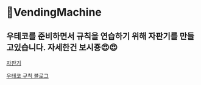 # 🚀VendingMachine

## 우테코를 준비하면서 규칙을 연습하기 위해 자판기를 만들고있습니다. 자세한건 보시죵😍😍

[자판기](https://github.com/dmdrk1414/java_second_school_study/tree/master/VendingMachine)


[우테코 규칙 블로그](https://blog.naver.com/dmdrk1414/222886640283)
